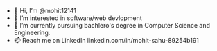 - 👋 Hi, I’m @mohit12141
- 👀 I’m interested in software/web devlopment
- 🌱 I’m currently pursuing bachlero's degree in Computer Science and Engineering.
- 📫 Reach me on LinkedIn linkedin.com/in/mohit-sahu-89254b191

<!---
mohit12141/mohit12141 is a ✨ special ✨ repository because its `README.md` (this file) appears on your GitHub profile.
You can click the Preview link to take a look at your changes.
--->
